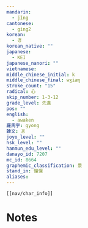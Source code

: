 ```yaml
---
mandarin:
  - jǐng
cantonese:
  - ging2
korean:
  - 경
korean_native: ""
japanese:
  - KEI
japanese_nanori: ""
vietnamese:
middle_chinese_initial: k
middle_chinese_final: wɣiæŋ
stroke_count: "15"
radical: 心
skip_number: 1-3-12
grade_level: 先進
pos: ""
english:
  - awaken
羅馬字: gyong
韓文: 굥
joyo_level: ""
hsk_level: ""
hanmun_edu_level: ""
danayo_id: 7207
mc_id: 8664
graphemic_classification: 景
stand_in: 憧憬
aliases:
---
```

```meta-bind-embed
[[nav/char_info]]
```

# Notes
